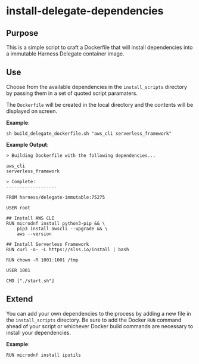 # install-delegate-dependencies

## Purpose

This is a simple script to craft a Dockerfile that will install dependencies into a immutable Harness Delegate container image.

## Use

Choose from the available dependencies in the `install_scripts` directory by passing them in a set of quoted script paramaters.

The `Dockerfile` will be created in the local directory and the contents will be displayed on screen.

**Example**:

`sh build_delegate_dockerfile.sh "aws_cli serverless_framework"`

**Example Output**:

```
> Building Dockerfile with the following dependencies...

aws_cli
serverless_framework

> Complete:
-------------------

FROM harness/delegate-immutable:75275

USER root

## Install AWS CLI
RUN microdnf install python3-pip && \
    pip3 install awscli --upgrade && \
    aws --version

## Install Serverless Framework
RUN curl -o- -L https://slss.io/install | bash

RUN chown -R 1001:1001 /tmp

USER 1001

CMD ["./start.sh"]
```

## Extend

You can add your own dependencies to the process by adding a new file in the `install_scripts` directory.  Be sure to add the Docker `RUN` command ahead of your script or whichever Docker build commands are necessary to install your dependencies.

**Example**:

`RUN microdnf install iputils`